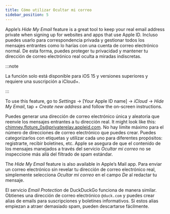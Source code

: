 ```yaml
---
title: Cómo utilizar Ocultar mi correo
sidebar_position: 5
---
```


Apple’s *Hide My Email* feature is a great tool to keep your real email address private when signing up for websites and apps that use Apple ID. Incluso puedes usarlo para correspondencia privada y gestionar todos los mensajes entrantes como lo harías con una cuenta de correo electrónico normal. De esta forma, puedes proteger tu privacidad y mantener tu dirección de correo electrónico real oculta a miradas indiscretas.

:::note

La función solo está disponible para iOS 15 y versiones superiores y requiere una suscripción a iCloud+.

:::

To use this feature, go to *Settings* → [Your Apple ID name] → *iCloud* → *Hide My Email*, tap *+ Create new address* and follow the on-screen instructions.

Puedes generar una dirección de correo electrónico única y aleatoria que reenvíe los mensajes entrantes a tu dirección real. It might look like this: chimney.floture_0s@privaterelay.appleid.com. No hay límite máximo para el número de direcciones de correo electrónico que puedes crear. Puedes categorizarlos con etiquetas y utilizar cada uno para diferentes propósitos: registrarte, recibir boletines, etc. Apple se asegura de que el contenido de los mensajes manejados a través del servicio *Ocultar mi correo* no se inspeccione más allá del filtrado de spam estándar.

The *Hide My Email* feature is also available in Apple’s Mail app. Para enviar un correo electrónico sin revelar tu dirección de correo electrónico real, simplemente selecciona *Ocultar mi correo* en el campo *De* al redactar tu mensaje.

El servicio *Email Protection* de DuckDuckGo funciona de manera similar. Obtienes una dirección de correo electrónico `@duck.com` y puedes crear alias de emails para suscripciones y boletines informativos. Si estos alias empiezan a atraer demasiado spam, pueden descartarse fácilmente.
